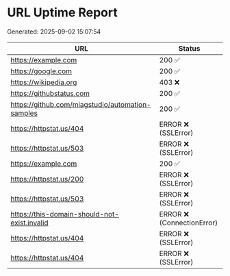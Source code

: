 # URL Uptime Report

Generated: 2025-09-02 15:07:54

| URL | Status |
|---|---|
| https://example.com | 200 ✅ |
| https://google.com | 200 ✅ |
| https://wikipedia.org | 403 ❌ |
| https://githubstatus.com | 200 ✅ |
| https://github.com/miagstudio/automation-samples | 200 ✅ |
| https://httpstat.us/404 | ERROR ❌ (SSLError) |
| https://httpstat.us/503 | ERROR ❌ (SSLError) |
| https://example.com | 200 ✅ |
| https://httpstat.us/200 | ERROR ❌ (SSLError) |
| https://httpstat.us/503 | ERROR ❌ (SSLError) |
| https://this-domain-should-not-exist.invalid | ERROR ❌ (ConnectionError) |
| https://httpstat.us/404 | ERROR ❌ (SSLError) |
| https://httpstat.us/404 | ERROR ❌ (SSLError) |
